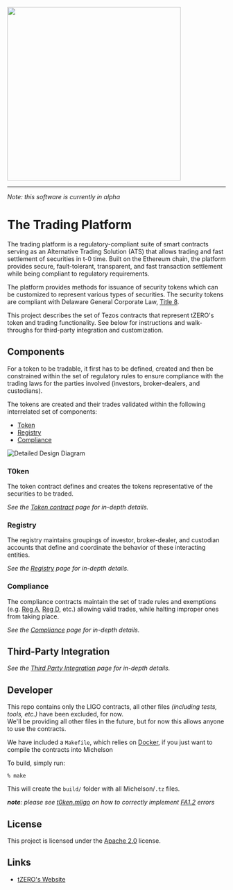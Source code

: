 [<img src="https://storage.googleapis.com/media.tzero.com/t0ken/logo.png" width="400px" />](https://www.tzero.com/)

---
*Note: this software is currently in alpha*

# The Trading Platform
The trading platform is a regulatory-compliant suite of smart contracts serving as an Alternative Trading Solution (ATS)
that allows trading and fast settlement of securities in t-0 time. Built on the Ethereum chain, the platform provides
secure, fault-tolerant, transparent, and fast transaction settlement while being compliant to regulatory requirements.

The platform provides methods for issuance of security tokens which can be customized to represent various types of
securities. The security tokens are compliant with Delaware General Corporate Law, [Title 8][Title 8].

This project describes the set of Tezos contracts that represent tZERO's token and trading functionality. See below
for instructions and walk-throughs for third-party integration and customization.

## Components
For a token to be tradable, it first has to be defined, created and then be constrained within the set of regulatory
rules to ensure compliance with the trading laws for the parties involved (investors, broker-dealers, and custodians).

The tokens are created and their trades validated within the following interrelated set of components:

 - [Token](docs/design/token.md)
 - [Registry](docs/design/registry.md)
 - [Compliance](docs/design/compliance.md)

![Detailed Design Diagram][uml-overall]

### T0ken
The token contract defines and creates the tokens representative of the securities to be traded.

*See the [Token contract](docs/design/token.md) page for in-depth details.*

### Registry
The registry maintains groupings of investor, broker-dealer, and custodian accounts that define and coordinate
the behavior of these interacting entities.

*See the [Registry](docs/design/registry.md) page for in-depth details.*

### Compliance
The compliance contracts maintain the set of trade rules and exemptions (e.g. [Reg A][reg-a], [Reg D][reg-d],
etc.) allowing valid trades, while halting improper ones from taking place.

*See the [Compliance](docs/design/compliance.md) page for in-depth details.*

## Third-Party Integration
*See the [Third Party Integration](./docs/design/third-party-integration.md) page for in-depth details.*

## Developer

This repo contains only the LIGO contracts, all other files _(including tests, tools, etc.)_ have been excluded, for now.  
We'll be providing all other files in the future, but for now this allows anyone to use the contracts.

We have included a `Makefile`, which relies on [Docker](https://www.docker.com/get-started), if you just want to compile the contracts into Michelson

To build, simply run:

```
% make
```

This will create the `build/` folder with all Michelson/`.tz` files.

_**note**: please see [t0ken.mligo](src/contracts/t0ken.mligo) on how to correctly implement [FA1.2][fa1.2] errors_

## License
This project is licensed under the [Apache 2.0][apache 2.0] license.

## Links
 - [tZERO's Website](https://www.tzero.com/)


[fa1.2]: https://gitlab.com/tzip/tzip/-/blob/master/proposals/tzip-7/tzip-7.md
[T-plus-N]: //www.investopedia.com/terms/t/tplus1.asp
[Title 8]: //legis.delaware.gov/json/BillDetail/GenerateHtmlDocument?legislationId=25730&legislationTypeId=1&docTypeId=2&legislationName=SB69
[reg-a]: //www.sec.gov/smallbusiness/exemptofferings/rega
[reg-d]: //www.sec.gov/fast-answers/answers-regdhtm.html
[apache 2.0]: //www.apache.org/licenses/LICENSE-2.0.html
[uml-overall]: http://www.plantuml.com/plantuml/png/hL91Jy8m53xJN_4o3fv6C56Hn1XaWyGhc7WWEvIrWuMkZxIT10t_tRAnEMRXeZriw_UzztrVkpVIXYgJPuBSGDUrO6xsWcitIVGcbLkgQ0OliK4rHiMu2b2WWcw_7qm6uQyI6czM2dF9ohBtTMfuksYAqZXLcWL5C5YYO0rMhod3NIfNa52Xcy8I6OSlqbcs0dJ3uVHn4bZ24RwJ78tIJmwtz-Ncd3yq31WrT4crsoGOJ8UJXx-R9FRXTeW7oP3_WqECsHObbyRbiYl-LkNHXAXIk7EuNWnoPrtTCtTz4LAsmOolKctKdjGNFmEgmQjmxtY0HRMBRCJZv80NvDeWIwdqQcYiSCDLoAdWwWTzbH_SbbhaG2ePUF9zg1NEuQRAELCfLT43UyV2ziSsSowu9XBPwRC8tUlreZ9xU7hF8njYqUwBmFUVeUIliU55jh2gOhtP_9BK8xOezb7xz0Ngq6kG8ovPdebl
